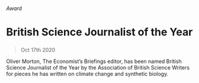 ###### Award
# British Science Journalist of the Year 
#####  
> Oct 17th 2020 

Oliver Morton, The Economist’s Briefings editor, has been named British Science Journalist of the Year by the Association of British Science Writers for pieces he has written on climate change and synthetic biology.
